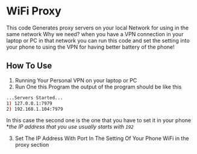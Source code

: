 # WiFi Proxy
This code Generates proxy servers on your local Network for using in the same network
Why we need?
when you have a VPN connection in your laptop or PC in that network you can run this code and set the  setting into your phone to using the VPN for having better battery of the phone!
## How To Use
1. Running Your Personal VPN on your laptop or PC
2. Run One this Program
the output of the program should be like this
```bash
...Servers Started...
1) 127.0.0.1:7979
2) 192.168.1.104:7979
```
In this case the second one is the one that you have to set it in your phone
**the IP address that you use usually starts with `192`*

3.  Set The IP Address With Port In The Setting Of Your Phone WiFi in the proxy section

